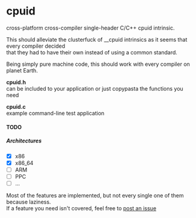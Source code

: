 # cpuid

cross-platform cross-compiler single-header C/C++ cpuid intrinsic.  

This should alleviate the clusterfuck of __cpuid intrinsics as it seems that every compiler decided   
that they had to have their own instead of using a common standard.

Being simply pure machine code, this should work with every compiler on planet Earth.

**cpuid.h**  
can be included to your application or just copypasta the functions you need  

**cpuid.c**  
example command-line test application 

#### TODO

##### Architectures
- [x] x86
- [x] x86_64
- [ ] ARM
- [ ] PPC
- [ ] ...

Most of the features are implemented, but not every single one of them because laziness.  
If a feature you need isn't covered, feel free to [post an issue](https://github.com/anzz1/cpuid/issues)
